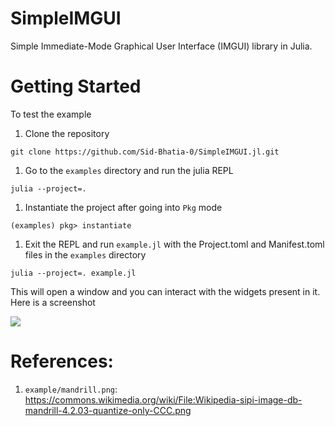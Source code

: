 # SimpleIMGUI

Simple Immediate-Mode Graphical User Interface (IMGUI) library in Julia.

# Getting Started

To test the example

1. Clone the repository

```
git clone https://github.com/Sid-Bhatia-0/SimpleIMGUI.jl.git
```

1. Go to the `examples` directory and run the julia REPL

```
julia --project=.
```

1. Instantiate the project after going into `Pkg` mode

```
(examples) pkg> instantiate
```

1. Exit the REPL and run `example.jl` with the Project.toml and Manifest.toml files in the `examples` directory

```
julia --project=. example.jl
```

This will open a window and you can interact with the widgets present in it. Here is a screenshot

<img src="https://user-images.githubusercontent.com/32610387/216698734-400e1dcb-ff51-4a53-b6e3-87d5f7b60570.png">

# References:

1. `example/mandrill.png`: https://commons.wikimedia.org/wiki/File:Wikipedia-sipi-image-db-mandrill-4.2.03-quantize-only-CCC.png
